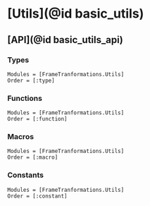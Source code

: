 # [Utils](@id basic_utils)

## [API](@id basic_utils_api)

### Types

```@autodocs
Modules = [FrameTranformations.Utils]
Order = [:type]
```

### Functions

```@autodocs
Modules = [FrameTranformations.Utils]
Order = [:function]
```

### Macros

```@autodocs
Modules = [FrameTranformations.Utils]
Order = [:macro]
```

### Constants

```@autodocs
Modules = [FrameTranformations.Utils]
Order = [:constant]
```